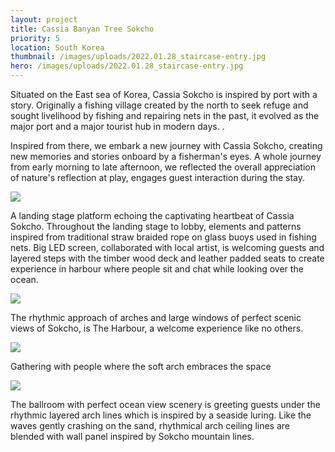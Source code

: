 ```yaml
---
layout: project
title: Cassia Banyan Tree Sokcho
priority: 5
location: South Korea
thumbnail: /images/uploads/2022.01.28_staircase-entry.jpg
hero: /images/uploads/2022.01.28_staircase-entry.jpg
---
```


Situated on the East sea of Korea, Cassia Sokcho is inspired by port with a story. Originally a fishing village created by the north to seek refuge and sought livelihood by fishing and repairing nets in the past, it evolved as the major port and a major tourist hub in modern days. .

Inspired from there, we embark a new journey with Cassia Sokcho, creating new memories and stories onboard by a fisherman's eyes. A whole journey from early morning to late afternoon, we reflected the overall appreciation of nature's reflection at play, engages guest interaction during the stay.

![](/images/uploads/2022.01.28_staircase-entry.jpg)

A landing stage platform echoing the captivating heartbeat of Cassia Sokcho. Throughout the landing stage to lobby, elements and patterns inspired from traditional straw braided rope on glass buoys used in fishing nets. Big LED screen, collaborated with local artist, is welcoming guests and layered steps with the timber wood deck and leather padded seats to create experience in harbour where people sit and chat while looking over the ocean.

![](/images/uploads/2022.01.28_lobby-updated.jpg)

The rhythmic approach of arches and large windows of perfect scenic views of Sokcho, is The Harbour, a welcome experience like no others.

![](/images/uploads/2022.01.20_banquet-hall_3.jpg)

Gathering with people where the soft arch embraces the space

![](/images/uploads/2020.01.20_ballroom_.jpg)

The ballroom with perfect ocean view scenery is greeting guests under the rhythmic layered arch lines which is inspired by a seaside luring. Like the waves gently crashing on the sand, rhythmical arch ceiling lines are blended with wall panel inspired by Sokcho mountain lines.
